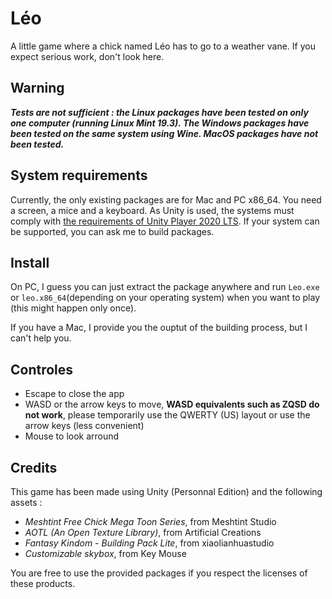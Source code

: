 # Léo

A little game where a chick named Léo has to go to a weather vane. If you expect serious work, don't look here.

## Warning

***Tests are not sufficient : the Linux packages have been tested on only one computer (running Linux Mint 19.3). The Windows packages have been tested on the same system using Wine. MacOS packages have not been tested.***

## System requirements

Currently, the only existing packages are for Mac and PC x86_64. You need a screen, a mice and a keyboard. As Unity is used, the systems must comply with [the requirements of Unity Player 2020 LTS](https://docs.unity3d.com/Manual/system-requirements.html#desktop). If your system can be supported, you can ask me to build packages.

## Install

On PC, I guess you can just extract the package anywhere and run ```Leo.exe```
or ```leo.x86_64```(depending on your operating system) when you want to play (this might happen only once).

If you have a Mac, I provide you the ouptut of the building process, but I can't help you.

## Controles

- Escape to close the app
- WASD or the arrow keys to move, **WASD equivalents such as ZQSD do not work**, please temporarily use the QWERTY (US) layout or use the arrow keys (less convenient)
- Mouse to look arround

## Credits

This game has been made using Unity (Personnal Edition) and the following assets :

- *Meshtint Free Chick Mega Toon Series*, from Meshtint Studio
- *AOTL (An Open Texture Library)*, from Artificial Creations
- *Fantasy Kindom - Building Pack Lite*, from xiaolianhuastudio
- *Customizable skybox*, from Key Mouse

You are free to use the provided packages if you respect the licenses of these products.
